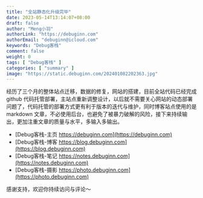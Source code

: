 ```yaml
---
title: "全站静态化升级完毕"
date: 2023-05-14T13:14:07+08:00
draft: false
author: "Meng小羽"
authorLink: "https://debuginn.com"
authorEmail: "debuginn@icloud.com"
keywords: "Debug客栈"
comment: false
weight: 0
tags: [ "Debug客栈" ]
categories: [ "summary" ]
image: "https://static.debuginn.com/202401082202363.jpg"
---
```


经历了三个月的整体站点迁移，数据的修复，网站的搭建，目前全站代码已经完成 github 代码托管部署，主站点重新调整设计，以后就不需要关心网站的动态部署问题了，代码托管的部署方式更有利于版本的迭代与维护，同时博客站点使用的是 markdown 文章，不必使用后台，也避免了被暴力破解的风险，接下来持续输出，更加注重文章的质量与水平，多输入多输出。

- [Debug客栈-主页 https://debuginn.com](https://debuginn.com)
- [Debug客栈-博客 https://blog.debuginn.com](https://blog.debuginn.com)
- [Debug客栈-笔记 https://notes.debuginn.com](https://notes.debuginn.com)
- [Debug客栈-摄影 https://photo.debuginn.com](https://photo.debuginn.com)

感谢支持，欢迎你持续访问与评论～